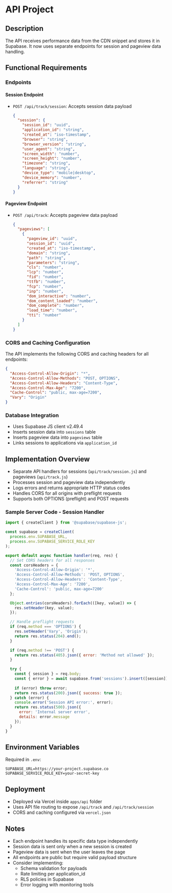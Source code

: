 # API Project

## Description

The API receives performance data from the CDN snippet and stores it in Supabase. It now uses separate endpoints for session and pageview data handling.

## Functional Requirements

### Endpoints

#### Session Endpoint
- `POST /api/track/session`: Accepts session data payload
  ```json
  {
    "session": {
      "session_id": "uuid",
      "application_id": "string",
      "created_at": "iso-timestamp",
      "browser": "string",
      "browser_version": "string",
      "user_agent": "string",
      "screen_width": "number",
      "screen_height": "number",
      "timezone": "string",
      "language": "string",
      "device_type": "mobile|desktop",
      "device_memory": "number",
      "referrer": "string"
    }
  }
  ```

#### Pageview Endpoint
- `POST /api/track`: Accepts pageview data payload
  ```json
  {
    "pageviews": [
      {
        "pageview_id": "uuid",
        "session_id": "uuid",
        "created_at": "iso-timestamp",
        "domain": "string",
        "path": "string",
        "parameters": "string",
        "cls": "number",
        "lcp": "number",
        "fid": "number",
        "ttfb": "number",
        "fcp": "number",
        "inp": "number",
        "dom_interactive": "number",
        "dom_content_loaded": "number",
        "dom_complete": "number",
        "load_time": "number",
        "tti": "number"
      }
    ]
  }
  ```

### CORS and Caching Configuration

The API implements the following CORS and caching headers for all endpoints:
```json
{
  "Access-Control-Allow-Origin": "*",
  "Access-Control-Allow-Methods": "POST, OPTIONS",
  "Access-Control-Allow-Headers": "Content-Type",
  "Access-Control-Max-Age": "7200",
  "Cache-Control": "public, max-age=7200",
  "Vary": "Origin"
}
```

### Database Integration
- Uses Supabase JS client v2.49.4
- Inserts session data into `sessions` table
- Inserts pageview data into `pageviews` table
- Links sessions to applications via `application_id`

## Implementation Overview

- Separate API handlers for sessions (`api/track/session.js`) and pageviews (`api/track.js`)
- Processes session and pageview data independently
- Logs errors and returns appropriate HTTP status codes
- Handles CORS for all origins with preflight requests
- Supports both OPTIONS (preflight) and POST requests

### Sample Server Code - Session Handler

```js
import { createClient } from '@supabase/supabase-js';

const supabase = createClient(
  process.env.SUPABASE_URL,
  process.env.SUPABASE_SERVICE_ROLE_KEY
);

export default async function handler(req, res) {
  // Set CORS headers for all responses
  const corsHeaders = {
    'Access-Control-Allow-Origin': '*',
    'Access-Control-Allow-Methods': 'POST, OPTIONS',
    'Access-Control-Allow-Headers': 'Content-Type',
    'Access-Control-Max-Age': '7200',
    'Cache-Control': 'public, max-age=7200'
  };

  Object.entries(corsHeaders).forEach(([key, value]) => {
    res.setHeader(key, value);
  });

  // Handle preflight requests
  if (req.method === 'OPTIONS') {
    res.setHeader('Vary', 'Origin');
    return res.status(204).end();
  }

  if (req.method !== 'POST') {
    return res.status(405).json({ error: 'Method not allowed' });
  }

  try {
    const { session } = req.body;
    const { error } = await supabase.from('sessions').insert([session]);
    
    if (error) throw error;
    return res.status(200).json({ success: true });
  } catch (error) {
    console.error('Session API error:', error);
    return res.status(500).json({ 
      error: 'Internal server error',
      details: error.message
    });
  }
}
```

## Environment Variables

Required in `.env`:
```env
SUPABASE_URL=https://your-project.supabase.co
SUPABASE_SERVICE_ROLE_KEY=your-secret-key
```

## Deployment

- Deployed via Vercel inside `apps/api` folder
- Uses API file routing to expose `/api/track` and `/api/track/session`
- CORS and caching configured via `vercel.json`

## Notes

- Each endpoint handles its specific data type independently
- Session data is sent only when a new session is created
- Pageview data is sent when the user leaves the page
- All endpoints are public but require valid payload structure
- Consider implementing:
  - Schema validation for payloads
  - Rate limiting per application_id
  - RLS policies in Supabase
  - Error logging with monitoring tools
